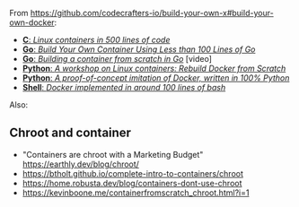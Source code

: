 From <https://github.com/codecrafters-io/build-your-own-x#build-your-own-docker>:

-   [**C**: _Linux containers in 500 lines of code_](https://blog.lizzie.io/linux-containers-in-500-loc.html)
-   [**Go**: _Build Your Own Container Using Less than 100 Lines of Go_](https://www.infoq.com/articles/build-a-container-golang)
-   [**Go**: _Building a container from scratch in Go_](https://www.youtube.com/watch?v=8fi7uSYlOdc) [video]
-   [**Python**: _A workshop on Linux containers: Rebuild Docker from Scratch_](https://github.com/Fewbytes/rubber-docker)
-   [**Python**: _A proof-of-concept imitation of Docker, written in 100% Python_](https://github.com/tonybaloney/mocker)
-   [**Shell**: _Docker implemented in around 100 lines of bash_](https://github.com/p8952/bocker)

Also:

## Chroot and container

- "Containers are chroot with a Marketing Budget" https://earthly.dev/blog/chroot/
- https://btholt.github.io/complete-intro-to-containers/chroot
- https://home.robusta.dev/blog/containers-dont-use-chroot
- https://kevinboone.me/containerfromscratch_chroot.html?i=1

